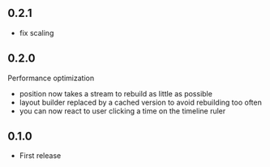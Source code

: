 ## 0.2.1
* fix scaling


## 0.2.0
Performance optimization
* position now takes a stream to rebuild as little as possible
* layout builder replaced by a cached version to avoid rebuilding too often
* you can now react to user clicking a time on the timeline ruler

## 0.1.0

* First release
